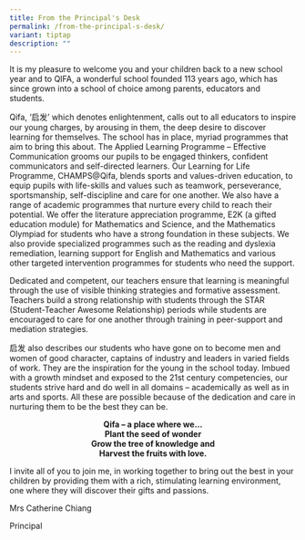 ```yaml
---
title: From the Principal's Desk
permalink: /from-the-principal-s-desk/
variant: tiptap
description: ""
---
```

<p>It is my pleasure to welcome you and your children back to a new school
year and to QIFA, a wonderful school founded 113 years ago, which has since
grown into a school of choice among parents, educators and students.</p>
<p>Qifa, ‘启发’ which denotes enlightenment, calls out to all educators to
inspire our young charges, by arousing in them, the deep desire to discover
learning for themselves. The school has in place, myriad programmes that
aim to bring this about. The Applied Learning Programme – Effective Communication
grooms our pupils to be engaged thinkers, confident communicators and self-directed
learners. Our Learning for Life Programme, CHAMPS@Qifa, blends sports and
values-driven education, to equip pupils with life-skills and values such
as teamwork, perseverance, sportsmanship, self-discipline and care for
one another. We also have a range of academic programmes that nurture every
child to reach their potential. We offer the literature appreciation programme,
E2K (a gifted education module) for Mathematics and Science, and the Mathematics
Olympiad for students who have a strong foundation in these subjects. We
also provide specialized programmes such as the reading and dyslexia remediation,
learning support for English and Mathematics and various other targeted
intervention programmes for students who need the support.</p>
<p>Dedicated and competent, our teachers ensure that learning is meaningful
through the use of visible thinking strategies and formative assessment.
Teachers build a strong relationship with students through the STAR (Student-Teacher
Awesome Relationship) periods while students are encouraged to care for
one another through training in peer-support and mediation strategies.</p>
<p>启发 also describes our students who have gone on to become men and women
of good character, captains of industry and leaders in varied fields of
work. They are the inspiration for the young in the school today. Imbued
with a growth mindset and exposed to the 21st century competencies, our
students strive hard and do well in all domains – academically as well
as in arts and sports. All these are possible because of the dedication
and care in nurturing them to be the best they can be.</p>

<center><p><strong>Qifa – a place where we…<br>Plant the seed of wonder<br>Grow the tree of knowledge and<br>Harvest the fruits with love.</strong>
</p></center>
<p>I invite all of you to join me, in working together to bring out the best
in your children by providing them with a rich, stimulating learning environment,
one where they will discover their gifts and passions.</p>
<p>Mrs Catherine Chiang</p>
<p>Principal</p>